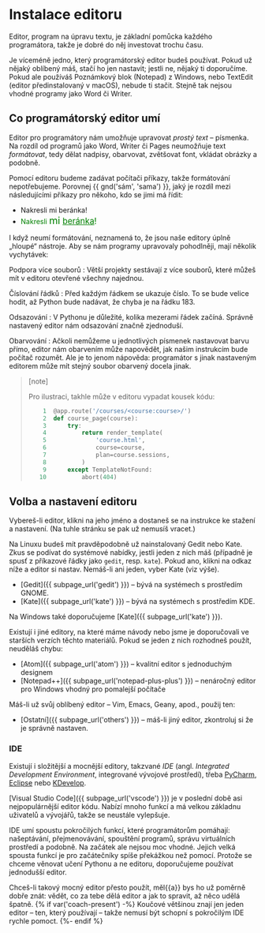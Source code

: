 # Instalace editoru

Editor, program na úpravu textu, je základní pomůcka
každého programátora,
takže je dobré do něj investovat trochu času.

Je víceméně jedno, který programátorský editor budeš používat.
Pokud už nějaký oblíbený máš, stačí ho jen nastavit;
jestli ne, nějaký ti doporučíme.
Pokud ale používáš Poznámkový blok (Notepad) z Windows,
nebo TextEdit (editor předinstalovaný v macOS),
nebude ti stačit.
Stejně tak nejsou vhodné programy jako Word či Writer.


## Co programátorský editor umí

Editor pro programátory nám umožňuje upravovat *prostý text* – písmenka.
Na rozdíl od programů jako Word, Writer či Pages neumožňuje text *formátovat*,
tedy dělat nadpisy, obarvovat, zvětšovat font, vkládat obrázky a podobně.

Pomocí editoru budeme zadávat počítači příkazy, takže formátování nepotřebujeme.
Porovnej {{ gnd('sám', 'sama') }}, jaký je rozdíl mezi následujícími příkazy
pro někoho, kdo se jimi má řídit:

* Nakresli mi beránka!
* <font color="green">Nakresli <big><big>mi</big> <u>beránka</u>!</big></font>

I když neumí formátování, neznamená to, že jsou naše editory úplně „hloupé“
nástroje.
Aby se nám programy upravovaly pohodlněji, mají několik vychytávek:

Podpora více souborů
:   Větší projekty sestávají z více souborů, které můžeš mít v editoru
    otevřené všechny najednou.

Číslování řádků
:   Před každým řádkem se ukazuje číslo.
    To se bude velice hodit, až Python bude nadávat, že chyba je na řádku 183.

Odsazování
:   V Pythonu je důležité, kolika mezerami řádek začíná.
    Správně nastavený editor nám odsazování značně zjednoduší.

Obarvování
:   Ačkoli nemůžeme u jednotlivých písmenek nastavovat barvu přímo, editor nám
    obarvením může napovědět, jak našim instrukcím bude počítač rozumět.
    Ale je to jenom nápověda:
    programátor s jinak nastaveným editorem může mít stejný soubor obarvený
    docela jinak.

> [note]
>
> Pro ilustraci, takhle může v editoru vypadat kousek kódu:
>
> ```python
>     1  @app.route('/courses/<course:course>/')
>     2  def course_page(course):
>     3      try:
>     4          return render_template(
>     5              'course.html',
>     6              course=course,
>     7              plan=course.sessions,
>     8          )
>     9      except TemplateNotFound:
>    10          abort(404)
> ```


## Volba a nastavení editoru

Vybereš-li editor, klikni na jeho jméno a dostaneš se na instrukce ke stažení
a nastavení.
(Na tuhle stránku se pak už nemusíš vracet.)

Na Linuxu budeš mít pravděpodobně už nainstalovaný Gedit nebo Kate.
Zkus se podívat do systémové nabídky, jestli jeden z nich máš (případně je
spusť z příkazové řádky jako `gedit`, resp. `kate`).
Pokud ano, klikni na odkaz níže a editor si nastav.
Nemáš-li ani jeden, vyber Kate (viz výše).

* [Gedit]({{ subpage_url('gedit') }}) – bývá na systémech s prostředím GNOME.
* [Kate]({{ subpage_url('kate') }}) – bývá na systémech s prostředím KDE.

Na Windows také doporučujeme [Kate]({{ subpage_url('kate') }}).

Existují i jiné editory, na které máme návody
nebo jsme je doporučovali ve starších verzích těchto materiálů.
Pokud se jeden z nich rozhodneš použít, neuděláš chybu:

* [Atom]({{ subpage_url('atom') }}) – kvalitní editor s jednoduchým designem
* [Notepad++]({{ subpage_url('notepad-plus-plus') }}) – nenáročný editor
  pro Windows vhodný pro pomalejší počítače

Máš-li už svůj oblíbený editor – Vim, Emacs, Geany, apod., použij ten:

* [Ostatní]({{ subpage_url('others') }}) – máš-li jiný editor, zkontroluj
  si že je správně nastaven.



### IDE

Existují i složitější a mocnější editory, takzvané *IDE* (angl. *Integrated
Development Environment*, integrované vývojové prostředí),
třeba [PyCharm], [Eclipse] nebo [KDevelop].

[Visual Studio Code]({{ subpage_url('vscode') }})
je v poslední době asi nejpopulárnější editor kódu.
Nabízí mnoho funkcí a má velkou základnu uživatelů a vývojářů,
takže se neustále vylepšuje.

IDE umí spoustu pokročilých funkcí, které programátorům pomáhají:
našeptávání, přejmenovávání, spouštění programů, správu virtuálních prostředí
a podobně.
Na začátek ale nejsou moc vhodné.
Jejich velká spousta funkcí je pro začátečníky spíše překážkou než pomocí.
Protože se chceme věnovat učení Pythonu a ne editoru, doporučujeme používat
jednodušší editor.

Chceš-li takový mocný editor přesto použít, měl{{a}} bys ho už poměrně dobře znát:
vědět, co za tebe dělá editor a jak to spravit, až něco udělá špatně.
{% if var('coach-present') -%}
Koučové většinou znají jen jeden editor – ten, který používají –
takže nemusí být schopní s pokročilým IDE rychle pomoct.
{%- endif %}

[PyCharm]: https://www.jetbrains.com/pycharm/
[Eclipse]: https://eclipse.org/
[KDevelop]: https://www.kdevelop.org/
